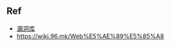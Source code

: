 ## Ref
- [漏洞库](https://github.com/BaizeSec/bylibrary/tree/main/docs/%E6%BC%8F%E6%B4%9E%E5%BA%93)
- https://wiki.96.mk/Web%E5%AE%89%E5%85%A8
